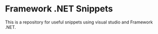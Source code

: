 # Framework .NET Snippets

This is a repository for useful snippets using visual studio and Framework .NET.
